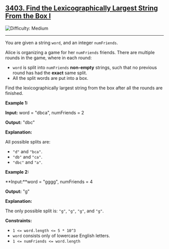 ## [3403\. Find the Lexicographically Largest String From the Box I](https://leetcode.com/problems/find-the-lexicographically-largest-string-from-the-box-i)

![Difficulty: Medium](https://img.shields.io/badge/Difficulty-Medium-orange)

---

You are given a string `word`, and an integer `numFriends`.

Alice is organizing a game for her `numFriends` friends. There are multiple rounds in the game, where in each round:

- `word` is split into `numFriends` **non-empty** strings, such that no previous round has had the **exact** same split.
- All the split words are put into a box.

Find the lexicographically largest string from the box after all the rounds are finished.

**Example 1:**

**Input:** word = "dbca", numFriends = 2

**Output:** "dbc"

**Explanation:**

All possible splits are:

- `"d"` and `"bca"`.
- `"db"` and `"ca"`.
- `"dbc"` and `"a"`.

**Example 2:**

**Input:**word = "gggg", numFriends = 4

**Output:** "g"

**Explanation:**

The only possible split is: `"g"`, `"g"`, `"g"`, and `"g"`.

**Constraints:**

- `1 <= word.length <= 5 * 10^3`
- `word` consists only of lowercase English letters.
- `1 <= numFriends <= word.length`
